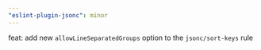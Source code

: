 ```yaml
---
"eslint-plugin-jsonc": minor
---
```


feat: add new `allowLineSeparatedGroups` option to the `jsonc/sort-keys` rule

